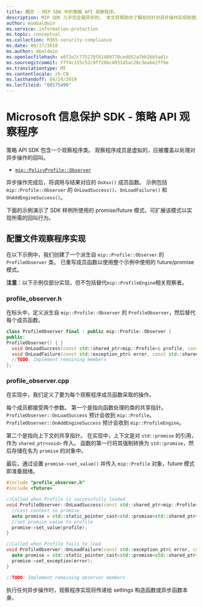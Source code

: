 ```yaml
---
title: 概念 - MIP SDK 中的策略 API 观察程序。
description: MIP SDK 几乎完全是异步的。 本文将帮助你了解如何针对异步操作实现和使用策略 API 观察程序。
author: msmbaldwin
ms.service: information-protection
ms.topic: conceptual
ms.collection: M365-security-compliance
ms.date: 09/27/2018
ms.author: mbaldwin
ms.openlocfilehash: e8f2e2c775270f81489778ced852a7bb26b5ad1c
ms.sourcegitcommit: fff4c155c52c9ff20bc4931d5ac20c3ea6e2ff9e
ms.translationtype: MT
ms.contentlocale: zh-CN
ms.lasthandoff: 04/24/2019
ms.locfileid: "60175490"
---
```

# <a name="microsoft-information-protection-sdk---policy-api-observers"></a>Microsoft 信息保护 SDK - 策略 API 观察程序

策略 API SDK 包含一个观察程序类。 观察程序成员是虚拟的，应被覆盖以处理对异步操作的回叫。

- [`mip::PolicyProfile::Observer`](reference/class_mip_policyprofile_observer.md)

异步操作完成后，将调用与结果对应的 `OnXxx()` 成员函数。 示例包括 `mip::Profile::Observer` 的 `OnLoadSuccess()`、`OnLoadFailure()` 和 `OnAddEngineSuccess()`。

下面的示例演示了 SDK 样例所使用的 promise/future 模式，可扩展该模式以实现所需的回叫行为。 

## <a name="profile-observer-implementation"></a>配置文件观察程序实现

在以下示例中，我们创建了一个派生自 `mip::Profile::Observer` 的 `ProfileObserver` 类。 已重写成员函数以使用整个示例中使用的 future/promise 模式。

**注意**：以下示例仅部分实现，但不包括替代`mip::ProfileEngine`相关观察者。

### <a name="profileobserverh"></a>profile_observer.h

在标头中，定义派生自 `mip::Profile::Observer` 的 `ProfileObserver`，然后替代每个成员函数。

```cpp
class ProfileObserver final : public mip::Profile::Observer {
public:
ProfileObserver() { }
  void OnLoadSuccess(const std::shared_ptr<mip::Profile>& profile, const std::shared_ptr<void>& context) override;
  void OnLoadFailure(const std::exception_ptr& error, const std::shared_ptr<void>& context) override;
  //TODO: Implement remaining members
};
```

### <a name="profileobservercpp"></a>profile_observer.cpp

在实现中，我们定义了要为每个观察程序成员函数采取的操作。

每个成员都接受两个参数。 第一个是指向函数处理的类的共享指针。 `ProfileObserver::OnLoadSuccess` 预计会收到 `mip::Profile`。 `ProfileObserver::OnAddEngineSuccess` 预计会收到 `mip::ProfileEngine`。

第二个是指向上下文的共享指针。 在实现中，上下文是对 `std::promise` 的引用，作为 `shared_ptr<void>` 传入。 函数的第一行将其强制转换为 `std::promise`，然后存储在名为 `promise` 的对象中。

最后，通过设置 `promise->set_value()` 并传入 `mip::Profile` 对象，future 模式即准备就绪。

```cpp
#include "profile_observer.h"
#include <future>

//Called when Profile is successfully loaded
void ProfileObserver::OnLoadSuccess(const std::shared_ptr<mip::Profile>& profile, const std::shared_ptr<void>& context) {
  //cast context to promise
  auto promise = std::static_pointer_cast<std::promise<std::shared_ptr<mip::Profile>>>(context);
  //set promise value to profile
  promise->set_value(profile);
}

//Called when Profile fails to load
void ProfileObserver::OnLoadFailure(const std::exception_ptr& error, const std::shared_ptr<void>& context) {
  auto promise = std::static_pointer_cast<std::promise<std::shared_ptr<mip::Profile>>>(context);
  promise->set_exception(error);
}

//TODO: Implement remaining observer members
```

执行任何异步操作时，观察程序实现将传递给 settings 构造函数或异步函数本身。 

